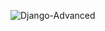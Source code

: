 ![Django-Advanced](https://github.com/user-attachments/assets/78ce747f-b310-472f-bb25-4e78226c8263)

